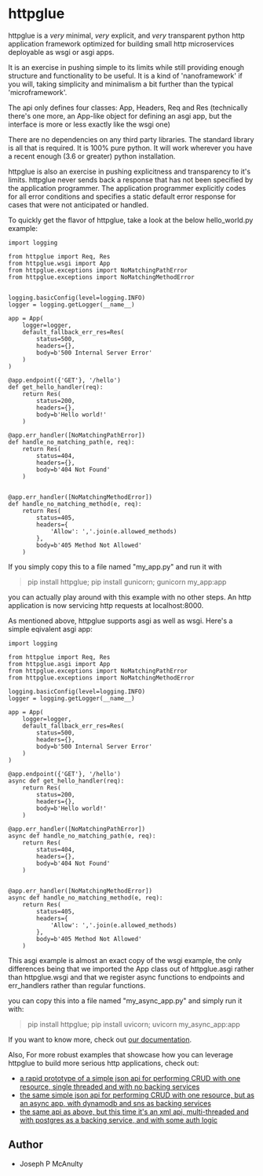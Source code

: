 # httpglue

httpglue is a *very* minimal, *very* explicit, and *very* transparent python http application framework optimized for building small http microservices deployable as wsgi or asgi apps.

It is an exercise in pushing simple to its limits while still providing enough structure and functionality to be useful. It is a kind of 'nanoframework' if you will, taking simplicity and minimalism a bit further than the typical 'microframework'.

The api only defines four classes: App, Headers, Req and Res (technically there's one more, an App-like object for defining an asgi app, but the interface is more or less exactly like the wsgi one)

There are no dependencies on any third party libraries. The standard library is all that is required.
It is 100% pure python. It will work wherever you have a recent enough (3.6 or greater) python installation.

httpglue is also an exercise in pushing explicitness and transparency to it's limits. httpglue never sends back a response that has not been specified by the application programmer. The application programmer explicitly codes for all error conditions and specifies a static default error response for cases that were not anticipated or handled.

To quickly get the flavor of httpglue, take a look at the below hello_world.py example:

```
import logging

from httpglue import Req, Res
from httpglue.wsgi import App
from httpglue.exceptions import NoMatchingPathError
from httpglue.exceptions import NoMatchingMethodError


logging.basicConfig(level=logging.INFO)
logger = logging.getLogger(__name__)

app = App(
    logger=logger,
    default_fallback_err_res=Res(
        status=500,
        headers={},
        body=b'500 Internal Server Error'
    )
)

@app.endpoint({'GET'}, '/hello')
def get_hello_handler(req):
    return Res(
        status=200,
        headers={},
        body=b'Hello world!'
    )

@app.err_handler([NoMatchingPathError])
def handle_no_matching_path(e, req):
    return Res(
        status=404,
        headers={},
        body=b'404 Not Found'
    )


@app.err_handler([NoMatchingMethodError])
def handle_no_matching_method(e, req):
    return Res(
        status=405,
        headers={
            'Allow': ','.join(e.allowed_methods)
        },
        body=b'405 Method Not Allowed'
    )
```

If you simply copy this to a file named "my_app.py" and run it with 

> pip install httpglue; pip install gunicorn; gunicorn my_app:app

you can actually play around with this example with no other steps. An http application is now servicing http requests at localhost:8000.

As mentioned above, httpglue supports asgi as well as wsgi. Here's a simple eqivalent asgi app:
```
import logging

from httpglue import Req, Res
from httpglue.asgi import App
from httpglue.exceptions import NoMatchingPathError
from httpglue.exceptions import NoMatchingMethodError

logging.basicConfig(level=logging.INFO)
logger = logging.getLogger(__name__)

app = App(
    logger=logger,
    default_fallback_err_res=Res(
        status=500,
        headers={},
        body=b'500 Internal Server Error'
    )
)

@app.endpoint({'GET'}, '/hello')
async def get_hello_handler(req):
    return Res(
        status=200,
        headers={},
        body=b'Hello world!'
    )

@app.err_handler([NoMatchingPathError])
async def handle_no_matching_path(e, req):
    return Res(
        status=404,
        headers={},
        body=b'404 Not Found'
    )


@app.err_handler([NoMatchingMethodError])
async def handle_no_matching_method(e, req):
    return Res(
        status=405,
        headers={
            'Allow': ','.join(e.allowed_methods)
        },
        body=b'405 Method Not Allowed'
    )
```

This asgi example is almost an exact copy of the wsgi example, the only differences being that we imported the App class out of httpglue.asgi rather than httpglue.wsgi and that we register async functions to endpoints and err_handlers rather than regular functions.

you can copy this into a file named "my_async_app.py" and simply run it with:

> pip install httpglue; pip install uvicorn; uvicorn my_async_app:app

If you want to know more, check out [our documentation](https://github.com/joedeveloper55/httpglue/DOCUMENTATION.md).

Also, For more robust examples that showcase how you can leverage httpglue to build more serious http applications, check out:

* [a rapid prototype of a simple json api for performing CRUD with one resource, single threaded and with no backing services]()
* [the same simple json api for performing CRUD with one resource, but as an async app, with dynamodb and sns as backing services]()
* [the same api as above, but this time it's an xml api, multi-threaded and with postgres as a backing service, and with some auth logic]()

## Author

* Joseph P McAnulty
